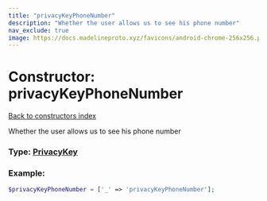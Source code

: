 ```yaml
---
title: "privacyKeyPhoneNumber"
description: "Whether the user allows us to see his phone number"
nav_exclude: true
image: https://docs.madelineproto.xyz/favicons/android-chrome-256x256.png
---
```

# Constructor: privacyKeyPhoneNumber  
[Back to constructors index](/API_docs/constructors/index.md)



Whether the user allows us to see his phone number




### Type: [PrivacyKey](/API_docs/types/PrivacyKey.md)


### Example:

```php
$privacyKeyPhoneNumber = ['_' => 'privacyKeyPhoneNumber'];
```  
